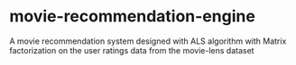 # movie-recommendation-engine
A movie recommendation system designed with ALS algorithm with Matrix factorization on the user ratings data from the movie-lens dataset 
